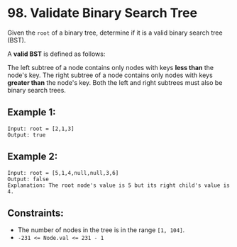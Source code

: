 # 98. Validate Binary Search Tree
Given the ```root``` of a binary tree, determine if it is a valid binary search tree (BST).

A <strong>valid BST</strong> is defined as follows:

The left subtree of a node contains only nodes with keys <strong>less than</strong> the node's key.
The right subtree of a node contains only nodes with keys <strong>greater than</strong> the node's key.
Both the left and right subtrees must also be binary search trees.
 

## Example 1:
```
Input: root = [2,1,3]
Output: true
```
## Example 2:
```
Input: root = [5,1,4,null,null,3,6]
Output: false
Explanation: The root node's value is 5 but its right child's value is 4.
```

## Constraints:
- The number of nodes in the tree is in the range ```[1, 104]```.
- ```-231 <= Node.val <= 231 - 1```